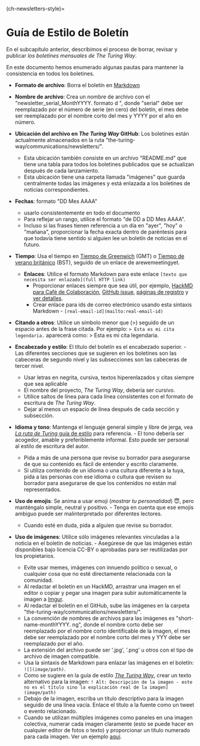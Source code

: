 (ch-newsletters-style)=
# Guía de Estilo de Boletín

En el subcapítulo anterior, describimos el proceso de borrar, revisar y publicar _los boletines mensuales de The Turing Way_.

En este documento hemos enumerado algunas pautas para mantener la consistencia en todos los boletines.

- **Formato de archivo**: Borra el boletín en [Markdown](https://en.wikipedia.org/wiki/Markdown)
- **Nombre de archivo**: Crea un nombre de archivo con el "newsletter_serial_MonthYYYY. formato d ", donde "serial" debe ser reemplazado por el número de serie (en cero) del boletín, el mes debe ser reemplazado por el nombre corto del mes y YYYY por el año en número.
- **Ubicación del archivo en _The Turing Way_ GitHub**: Los boletines están actualmente almacenados en la ruta "the-turing-way/communications/newsletters/".
    - Esta ubicación también consiste en un archivo "README.md" que tiene una tabla para todos los boletines publicados que se actualizan después de cada lanzamiento.
    - Esta ubicación tiene una carpeta llamada "imágenes" que guarda centralmente todas las imágenes y está enlazada a los boletines de noticias correspondientes.
- **Fechas**: formato "DD Mes AAAA"
    - usarlo consistentemente en todo el documento
    - Para reflejar un rango, utilice el formato "de DD a DD Mes AAAA".
    - Incluso si las frases tienen referencia a un día en "ayer", "hoy" o "mañana", proporcionar la fecha exacta dentro de paréntesis para que todavía tiene sentido si alguien lee un boletín de noticias en el futuro.
- **Tiempo**: Usa el tiempo en [Tiempo de Greenwich](https://greenwichmeantime.com/what-is-gmt/) (GMT) o [Tiempo de verano británico](https://greenwichmeantime.com/uk/time/british-summer-time/) (BST), seguido de un enlace de
arewemeetingyet.</li> 
  
  - **Enlaces**: Utilice el formato Markdown para este enlace `[texto que necesita ser enlazado](full HTTP link)` 
      - Proporcionar enlaces siempre que sea útil, por ejemplo, [HackMD para Café de Colaboración](https://hackmd.io/@KirstieJane/CollabCafe), [GitHub issue](https://github.com/alan-turing-institute/the-turing-way/issues), [páginas de registro](https://www.eventbrite.co.uk/) y [ver detalles](https://github.com/alan-turing-institute/the-turing-way).
    - Crear enlace para ids de correo electrónico usando esta sintaxis Markdown - `[real-email-id](mailto:real-email-id)`
- **Citando a otros**: Utilice un símbolo menor que (>) seguido de un espacio antes de la frase citada. Por ejemplo: `> Esta es mi cita legendaria.` aparecerá como: > Esta es mi cita legendaria.
- **Encabezado y estilo**: El título del boletín es el encabezado superior. 
      - Las diferentes secciones que se sugieren en los boletines son las cabeceras de segundo nivel y las subsecciones son las cabeceras de tercer nivel.
    - Usar letras en negrita, cursiva, textos hiperenlazados y citas siempre que sea aplicable
    - El nombre del proyecto, _The Turing Way_, debería ser cursivo.
    - Utilice saltos de línea para cada línea consistentes con el formato de escritura de _The Turing Way_.
    - Dejar al menos un espacio de línea después de cada sección y subsección.
- **Idioma y tono**: Mantenga el lenguaje general simple y libre de jerga, vea [_La ruta de Turing_ guía de estilo](https://github.com/alan-turing-institute/the-turing-way/blob/main/CONTRIBUTING.md#style-guide) para referencia. 
      - El tono debería ser acogedor, amable y preferiblemente informal. Esto puede ser personal al estilo de escritura del autor.
    - Pida a más de una persona que revise su borrador para asegurarse de que su contenido es fácil de entender y escrito claramente.
    - Si utiliza contenido de un idioma o una cultura diferente a la tuya, pida a las personas con ese idioma o cultura que revisen su borrador para asegurarse de que los contenidos no están mal representados.
- **Uso de emojis**: Se anima a usar emoji (*mostrar tu personalidad*) 😇, pero manténgalo simple, neutral y positivo. 
      - Tenga en cuenta que ese emojis ambiguo puede ser malinterpretado por diferentes lectores.
    - Cuando esté en duda, pida a alguien que revise su borrador.
- **Uso de imágenes**: Utilice sólo imágenes relevantes vinculadas a la noticia en el boletín de noticias. 
      - Asegúrese de que las imágenes están disponibles bajo licencia CC-BY o aprobadas para ser reutilizadas por los propietarios.
    - Evite usar memes, imágenes con innuendo político o sexual, o cualquier cosa que no esté directamente relacionada con la comunidad.
    - Al redactar el boletín en un HackMD, arrastrar una imagen en el editor o copiar y pegar una imagen para subir automáticamente la imagen a [Imgur](https://en.wikipedia.org/wiki/Imgur).
    - Al redactar el boletín en el GitHub, sube las imágenes en la carpeta "the-turing-way/communications/newsletters/".
    - La convención de nombres de archivos para las imágenes es "short-name-monthYYYY. ng", donde el nombre corto debe ser reemplazado por el nombre corto identificable de la imagen, el mes debe ser reemplazado por el nombre corto del mes y YYY debe ser reemplazado por el año.
    - La extensión del archivo puede ser '.jpg', '.png' u otros con el tipo de archivo de imagen compatible.
    - Usa la sintaxis de Markdown para enlazar las imágenes en el boletín: `![](image/path)`.
    - Como se sugiere en la guía de estilo [_The Turing Way_](https://the-turing-way.netlify.app/community-handbook/style/style-figures.html), crear un texto alternativo para la imagen: `! Alt: Descripción de la imagen - este no es el título sino la explicación real de la imagen](image/path)`
    - Debajo de la imagen, escriba un título descriptivo para la imagen seguido de una línea vacía. Enlace el título a la fuente como un tweet o evento relacionado.
    - Cuando se utilizan múltiples imágenes como paneles en una imagen colectiva, numerar cada imagen claramente (esto se puede hacer en cualquier editor de fotos o texto) y proporcionar un título numerado para cada imagen. Ver un ejemplo [aquí](https://github.com/alan-turing-institute/the-turing-way/blob/main/communications/newsletters/newsletter_14_May2020.md#tweets-from-the-community).</ul>
